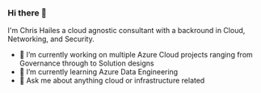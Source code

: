 ### Hi there 👋

I'm Chris Hailes a cloud agnostic consultant with a backround in Cloud, Networking, and Security.

- 🔭 I’m currently working on multiple Azure Cloud projects ranging from Governance through to Solution designs
- 🌱 I’m currently learning Azure Data Engineering
- 💬 Ask me about anything cloud or infrastructure related
